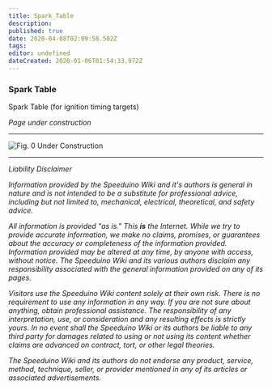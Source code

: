 ```yaml
---
title: Spark_Table
description: 
published: true
date: 2020-04-08T02:09:58.502Z
tags: 
editor: undefined
dateCreated: 2020-01-06T01:54:33.972Z
---
```


### Spark Table

Spark Table (for ignition timing targets)

*Page under construction*

------------------------------------------------------------------------

<img src="http://i.imgur.com/C4aONuj.png" title="Fig. 0 Under Construction" />

------------------------------------------------------------------------

*Liability Disclaimer*

*Information provided by the Speeduino Wiki and it's authors is general in nature and is not intended to be a substitute for professional advice, including but not limited to, mechanical, electrical, theoretical, and safety advice.*

*All information is provided "as is." This **is** the Internet. While we try to provide accurate information, we make no claims, promises, or guarantees about the accuracy or completeness of the information provided. Information provided may be altered at any time, by anyone with access, without notice. The Speeduino Wiki and its various authors disclaim any responsibility associated with the general information provided on any of its pages.*

*Visitors use the Speeduino Wiki content solely at their own risk. There is no requirement to use any information in any way. If you are not sure about anything, obtain professional assistance. The responsibility of any interpretation, use, or consideration and any resulting effects is strictly yours. In no event shall the Speeduino Wiki or its authors be liable to any third party for damages related to using or not using its content whether claims are advanced on contract, tort, or other legal theories.*

*The Speeduino Wiki and its authors do not endorse any product, service, method, technique, seller, or provider mentioned in any of its articles or associated advertisements.*